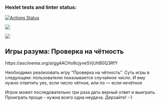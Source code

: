 ### Hexlet tests and linter status:
[![Actions Status](https://github.com/frekbySib/backend-project-lvl1/workflows/hexlet-check/badge.svg)](https://github.com/frekbySib/backend-project-lvl1/actions)

<a href="https://codeclimate.com/github/codeclimate/codeclimate/maintainability"><img src="https://api.codeclimate.com/v1/badges/a99a88d28ad37a79dbf6/maintainability" /></a>

<a href="https://codeclimate.com/github/codeclimate/codeclimate/test_coverage"><img src="https://api.codeclimate.com/v1/badges/a99a88d28ad37a79dbf6/test_coverage" /></a>

<h2>Игры разума: Проверка на чётность</h2>
https://asciinema.org/a/gg4ACHo8cjyveSVjUhB0Q3RfY
<p>Необходимо реализовать игру "Проверка на чётность". Суть игры в следующем: пользователю показывается случайное число. И ему нужно ответить yes, если число чётное, или no — если нечётное</p>
<p>Игрок может последовательно три раза дать верный ответ и выиграть. Проиграть проще - нужна всего одна неудача. Дерзайте! :-)</p>